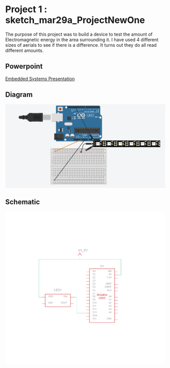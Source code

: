 # Project 1 : sketch_mar29a_ProjectNewOne

The purpose of this project was to build a device to test the amount of Electromagnetic energy in the area surrounding it.
I have used 4 different sizes of aerials to see if there is a difference. It turns out they do all read different amounts.

## Powerpoint

[Embedded Systems Presentation](Embedded%20Systems%20presentation.pptm)

## Diagram

![Diagram](diagram.png)

## Schematic

![Schematic](schematic.png)

